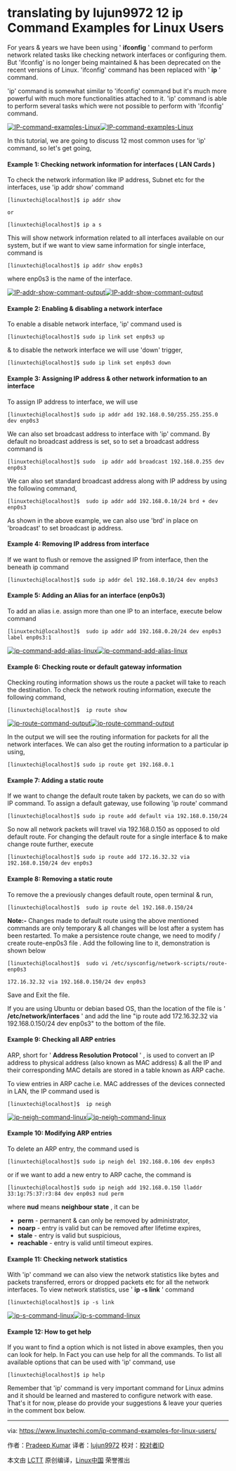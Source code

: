 translating by lujun9972
12 ip Command Examples for Linux Users
======
For years & years we have been using ' **ifconfig** ' command to perform network related tasks like checking network interfaces or configuring them. But 'ifconfig' is no longer being maintained & has been deprecated on the recent versions of Linux. 'ifconfig' command has been replaced with ' **ip** ' command.

'ip' command is somewhat similar to 'ifconfig' command but it's much more powerful with much more functionalities attached to it. 'ip' command is able to perform several tasks which were not possible to perform with 'ifconfig' command.

[![IP-command-examples-Linux][1]![IP-command-examples-Linux][2]][3]

In this tutorial, we are going to discuss 12 most common uses for 'ip' command, so let's get going,

#### Example 1: Checking network information for interfaces ( LAN Cards )

To check the network information like IP address, Subnet etc for the interfaces, use 'ip addr show' command
```
[linuxtechi@localhost]$ ip addr show

or

[linuxtechi@localhost]$ ip a s
```

This will show network information related to all interfaces available on our system, but if we want to view same information for single interface, command is
```
[linuxtechi@localhost]$ ip addr show enp0s3
```

where enp0s3 is the name of the interface.

[![IP-addr-show-commant-output][1]![IP-addr-show-commant-output][4]][5]

#### Example 2: Enabling & disabling a network interface

To enable a disable network interface, 'ip' command used is
```
[linuxtechi@localhost]$ sudo ip link set enp0s3 up
```

& to disable the network interface we will use 'down' trigger,
```
[linuxtechi@localhost]$ sudo ip link set enp0s3 down
```

#### Example 3: Assigning IP address & other network information to an interface

To assign IP address to interface, we will use
```
[linuxtechi@localhost]$ sudo ip addr add 192.168.0.50/255.255.255.0 dev enp0s3
```

We can also set broadcast address to interface with 'ip' command. By default no broadcast address is set, so to set a broadcast address command is
```
[linuxtechi@localhost]$ sudo  ip addr add broadcast 192.168.0.255 dev enp0s3
```

We can also set standard broadcast address along with IP address by using the following command,
```
[linuxtechi@localhost]$  sudo ip addr add 192.168.0.10/24 brd + dev enp0s3
```

As shown in the above example, we can also use 'brd' in place on 'broadcast' to set broadcast ip address.

#### Example 4: Removing IP address from interface

If we want to flush or remove the assigned IP from interface, then the beneath ip command
```
[linuxtechi@localhost]$ sudo ip addr del 192.168.0.10/24 dev enp0s3
```

#### Example 5: Adding an Alias for an  interface (enp0s3)

To add an alias i.e. assign more than one IP to an interface, execute below command
```
[linuxtechi@localhost]$  sudo ip addr add 192.168.0.20/24 dev enp0s3 label enp0s3:1
```

[![ip-command-add-alias-linux][1]![ip-command-add-alias-linux][6]][7]

#### Example 6: Checking route or default gateway information

Checking routing information shows us the route a packet will take to reach the destination. To check the network routing information, execute the following command,
```
[linuxtechi@localhost]$  ip route show
```

[![ip-route-command-output][1]![ip-route-command-output][8]][9]

In the output we will see the routing information for packets for all the network interfaces. We can also get the routing information to a particular ip using,
```
[linuxtechi@localhost]$ sudo ip route get 192.168.0.1
```

#### Example 7: Adding a static route

If we want to change the default route taken by packets, we can do so with IP command. To assign a default gateway, use following 'ip route' command
```
[linuxtechi@localhost]$ sudo ip route add default via 192.168.0.150/24
```

So now all network packets will travel via 192.168.0.150 as opposed to old default route. For changing the default route for a single interface & to make change route further, execute
```
[linuxtechi@localhost]$ sudo ip route add 172.16.32.32 via 192.168.0.150/24 dev enp0s3
```

#### Example 8: Removing a static route

To remove the a previously changes default route, open terminal & run,
```
[linuxtechi@localhost]$  sudo ip route del 192.168.0.150/24
```

**Note:-** Changes made to default route using the above mentioned commands are only temporary  & all changes will be lost after a system has been restarted. To make a persistence route change, we need to modify / create route-enp0s3 file . Add the following line to it, demonstration is shown below
```
[linuxtechi@localhost]$  sudo vi /etc/sysconfig/network-scripts/route-enp0s3

172.16.32.32 via 192.168.0.150/24 dev enp0s3
```

Save and Exit the file.

If you are using Ubuntu or debian based OS, than the location of the file is ' **/etc/network/interfaces** ' and add the line "ip route add 172.16.32.32 via 192.168.0.150/24 dev enp0s3" to the bottom of the file.

#### Example 9: Checking all ARP entries

ARP, short for ' **Address Resolution Protocol** ' , is used to convert an IP address to physical address (also known as MAC address) & all the IP and their corresponding MAC details are stored in a table known as ARP cache.

To view entries in ARP cache i.e. MAC addresses of the devices connected in LAN, the IP command used is
```
[linuxtechi@localhost]$  ip neigh
```

[![ip-neigh-command-linux][1]![ip-neigh-command-linux][10]][11]

#### Example 10: Modifying ARP entries

To delete an ARP entry, the command used is
```
[linuxtechi@localhost]$ sudo ip neigh del 192.168.0.106 dev enp0s3
```

or if we want to add a new entry to ARP cache, the command is
```
[linuxtechi@localhost]$ sudo ip neigh add 192.168.0.150 lladdr 33:1g:75:37:r3:84 dev enp0s3 nud perm
```

where **nud** means **neighbour state** , it can be

  * **perm** - permanent & can only be removed by administrator,
  * **noarp** - entry is valid but can be removed after lifetime expires,
  * **stale** - entry is valid but suspicious,
  * **reachable** - entry is valid until timeout expires.



#### Example 11: Checking network statistics

With 'ip' command we can also view the network statistics like bytes and packets transferred, errors or dropped packets etc for all the network interfaces. To view network statistics, use ' **ip -s link** ' command
```
[linuxtechi@localhost]$ ip -s link
```

[![ip-s-command-linux][1]![ip-s-command-linux][12]][13]

#### Example 12: How to get help

If you want to find a option which is not listed in above examples, then you can look for help. In Fact you can use help for all the commands. To list all available options that can be used with 'ip' command, use
```
[linuxtechi@localhost]$ ip help
```

Remember that 'ip' command is very important command for Linux admins and it should be learned and mastered to configure network with ease. That's it for now, please do provide your suggestions & leave your queries in the comment box below.

--------------------------------------------------------------------------------

via: https://www.linuxtechi.com/ip-command-examples-for-linux-users/

作者：[Pradeep Kumar][a]
译者：[lujun9972](https://github.com/lujun9972)
校对：[校对者ID](https://github.com/校对者ID)

本文由 [LCTT](https://github.com/LCTT/TranslateProject) 原创编译，[Linux中国](https://linux.cn/) 荣誉推出

[a]:https://www.linuxtechi.com/author/pradeep/
[1]:https://www.linuxtechi.com/wp-content/plugins/lazy-load/images/1x1.trans.gif
[2]:https://www.linuxtechi.com/wp-content/uploads/2017/09/IP-command-examples-Linux.jpg
[3]:https://www.linuxtechi.com/wp-content/uploads/2017/09/IP-command-examples-Linux.jpg ()
[4]:https://www.linuxtechi.com/wp-content/uploads/2017/09/IP-addr-show-commant-output.jpg
[5]:https://www.linuxtechi.com/wp-content/uploads/2017/09/IP-addr-show-commant-output.jpg ()
[6]:https://www.linuxtechi.com/wp-content/uploads/2017/09/ip-command-add-alias-linux.jpg
[7]:https://www.linuxtechi.com/wp-content/uploads/2017/09/ip-command-add-alias-linux.jpg ()
[8]:https://www.linuxtechi.com/wp-content/uploads/2017/09/ip-route-command-output.jpg
[9]:https://www.linuxtechi.com/wp-content/uploads/2017/09/ip-route-command-output.jpg ()
[10]:https://www.linuxtechi.com/wp-content/uploads/2017/09/ip-neigh-command-linux.jpg
[11]:https://www.linuxtechi.com/wp-content/uploads/2017/09/ip-neigh-command-linux.jpg ()
[12]:https://www.linuxtechi.com/wp-content/uploads/2017/09/ip-s-command-linux.jpg
[13]:https://www.linuxtechi.com/wp-content/uploads/2017/09/ip-s-command-linux.jpg ()
